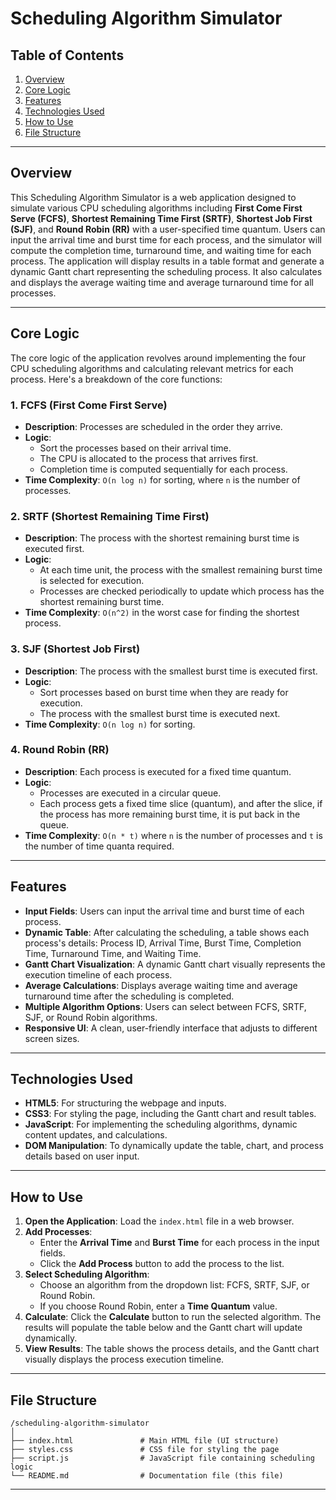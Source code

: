 # Scheduling Algorithm Simulator

## Table of Contents
1. [Overview](#overview)
2. [Core Logic](#core-logic)
3. [Features](#features)
4. [Technologies Used](#technologies-used)
5. [How to Use](#how-to-use)
6. [File Structure](#file-structure)


---

## Overview
This Scheduling Algorithm Simulator is a web application designed to simulate various CPU scheduling algorithms including **First Come First Serve (FCFS)**, **Shortest Remaining Time First (SRTF)**, **Shortest Job First (SJF)**, and **Round Robin (RR)** with a user-specified time quantum. Users can input the arrival time and burst time for each process, and the simulator will compute the completion time, turnaround time, and waiting time for each process. The application will display results in a table format and generate a dynamic Gantt chart representing the scheduling process. It also calculates and displays the average waiting time and average turnaround time for all processes.

---

## Core Logic
The core logic of the application revolves around implementing the four CPU scheduling algorithms and calculating relevant metrics for each process. Here's a breakdown of the core functions:

### 1. FCFS (First Come First Serve)
- **Description**: Processes are scheduled in the order they arrive.
- **Logic**:
  - Sort the processes based on their arrival time.
  - The CPU is allocated to the process that arrives first.
  - Completion time is computed sequentially for each process.
- **Time Complexity**: `O(n log n)` for sorting, where `n` is the number of processes.

### 2. SRTF (Shortest Remaining Time First)
- **Description**: The process with the shortest remaining burst time is executed first.
- **Logic**:
  - At each time unit, the process with the smallest remaining burst time is selected for execution.
  - Processes are checked periodically to update which process has the shortest remaining burst time.
- **Time Complexity**: `O(n^2)` in the worst case for finding the shortest process.

### 3. SJF (Shortest Job First)
- **Description**: The process with the smallest burst time is executed first.
- **Logic**:
  - Sort processes based on burst time when they are ready for execution.
  - The process with the smallest burst time is executed next.
- **Time Complexity**: `O(n log n)` for sorting.

### 4. Round Robin (RR)
- **Description**: Each process is executed for a fixed time quantum.
- **Logic**:
  - Processes are executed in a circular queue.
  - Each process gets a fixed time slice (quantum), and after the slice, if the process has more remaining burst time, it is put back in the queue.
- **Time Complexity**: `O(n * t)` where `n` is the number of processes and `t` is the number of time quanta required.

---

## Features
- **Input Fields**: Users can input the arrival time and burst time of each process.
- **Dynamic Table**: After calculating the scheduling, a table shows each process's details: Process ID, Arrival Time, Burst Time, Completion Time, Turnaround Time, and Waiting Time.
- **Gantt Chart Visualization**: A dynamic Gantt chart visually represents the execution timeline of each process.
- **Average Calculations**: Displays average waiting time and average turnaround time after the scheduling is completed.
- **Multiple Algorithm Options**: Users can select between FCFS, SRTF, SJF, or Round Robin algorithms.
- **Responsive UI**: A clean, user-friendly interface that adjusts to different screen sizes.

---

## Technologies Used
- **HTML5**: For structuring the webpage and inputs.
- **CSS3**: For styling the page, including the Gantt chart and result tables.
- **JavaScript**: For implementing the scheduling algorithms, dynamic content updates, and calculations.
- **DOM Manipulation**: To dynamically update the table, chart, and process details based on user input.

---

## How to Use

1. **Open the Application**: Load the `index.html` file in a web browser.
2. **Add Processes**: 
   - Enter the **Arrival Time** and **Burst Time** for each process in the input fields.
   - Click the **Add Process** button to add the process to the list.
3. **Select Scheduling Algorithm**: 
   - Choose an algorithm from the dropdown list: FCFS, SRTF, SJF, or Round Robin.
   - If you choose Round Robin, enter a **Time Quantum** value.
4. **Calculate**: Click the **Calculate** button to run the selected algorithm. The results will populate the table below and the Gantt chart will update dynamically.
5. **View Results**: The table shows the process details, and the Gantt chart visually displays the process execution timeline.

---

## File Structure

```
/scheduling-algorithm-simulator
│
├── index.html               # Main HTML file (UI structure)
├── styles.css               # CSS file for styling the page
├── script.js                # JavaScript file containing scheduling logic
└── README.md                # Documentation file (this file)
```

---
